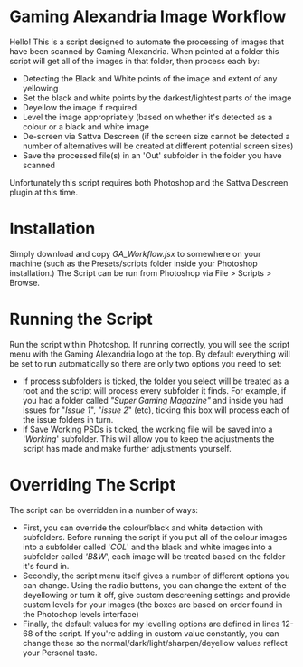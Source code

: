 # Gaming Alexandria Image Workflow 

Hello! This is a script designed to automate the processing of images that have been scanned by Gaming Alexandria. When pointed at a folder this script will get all of the images in that folder, then process each by:

 - Detecting the Black and White points of the image and extent of any yellowing
 - Set the black and white points by the darkest/lightest parts of the image
 - Deyellow the image if required
 - Level the image appropriately (based on whether it's detected as a colour or a black and white image
 - De-screen via Sattva Descreen (if the screen size cannot be detected a number of alternatives will be created at different potential screen sizes)
 - Save the processed file(s) in an 'Out' subfolder in the folder you have scanned

Unfortunately this script requires both Photoshop and the Sattva Descreen plugin at this time.

# Installation

Simply download and copy *GA_Workflow.jsx* to somewhere on your machine (such as the Presets/scripts folder inside your Photoshop installation.) The Script can be run from Photoshop via File > Scripts > Browse.

# Running the Script
Run the script within Photoshop. If running correctly, you will see the script menu with the Gaming Alexandria logo at the top. By default everything will be set to run automatically so there are only two options you need to set:

 - If process subfolders is ticked, the folder you select will be treated as a root and the script will process every subfolder it finds. For example, if you had a folder called *"Super Gaming Magazine"* and inside you had issues for "*Issue 1*", "*issue 2*" (etc), ticking this box will process each of the issue folders in turn.
 - if Save Working PSDs is ticked, the working file will be saved into a '*Working*' subfolder. This will allow you to keep the adjustments the script has made and make further adjustments yourself.

# Overriding The Script

The script can be overridden in a number of ways:

 - First, you can override the colour/black and white detection with  subfolders. Before running the script if you put all of the colour images into a subfolder called '*COL*' and the black and white images into a subfolder called *'B&W*', each image will be treated based on the folder it's found in.
 - Secondly, the script menu itself gives a number of different options you can change. Using the radio buttons, you can change the extent of the deyellowing or turn it off, give custom descreening settings and provide custom levels for your images (the boxes are based on order found in the Photoshop levels interface)
 - Finally, the default values for my levelling options are defined in lines 12-68 of the script. If you're adding in custom value constantly, you can change these so the normal/dark/light/sharpen/deyellow values reflect your Personal taste.
